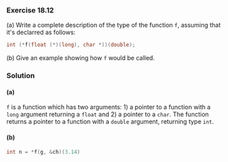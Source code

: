 ### Exercise 18.12

(a) Write a complete description of the type of the function `f`, assuming that
it's declarred as follows:

```c
int (*f(float (*)(long), char *))(double);
```

(b) Give an example showing how `f` would be called.

### Solution

#### (a)

`f` is a function which has two arguments: 1) a pointer to a function with a
`long` argument returning a `float` and 2) a pointer to a `char`. The function
returns a pointer to a function with a `double` argument, returning type `int`.

#### (b)

```c
int n = *f(g, &ch)(3.14)
```
